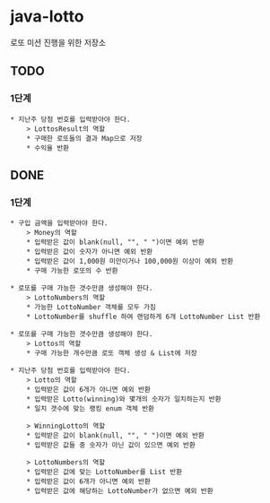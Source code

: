 # java-lotto
로또 미션 진행을 위한 저장소

## TODO
### 1단계           
    * 지난주 당첨 번호를 입력받아야 한다.
        > LottosResult의 역할
        * 구매한 로또들의 결과 Map으로 저장
        * 수익율 반환

## DONE
### 1단계
    * 구입 금액을 입력받아야 한다.
        > Money의 역할
        * 입력받은 값이 blank(null, "", " ")이면 예외 반환 
        * 입력받은 값이 숫자가 아니면 예외 반환
        * 입력받은 값이 1,000원 미만이거나 100,000원 이상이 예외 반환
        * 구매 가능한 로또의 수 반환
        
    * 로또를 구매 가능한 갯수만큼 생성해야 한다.
        > LottoNumbers의 역할
        * 가능한 LottoNumber 객체를 모두 가짐
        * LottoNumber를 shuffle 하여 랜덤하게 6개 LottoNumber List 반환

    * 로또를 구매 가능한 갯수만큼 생성해야 한다.
        > Lottos의 역할
        * 구매 가능한 개수만큼 로또 객체 생성 & List에 저장
    
    * 지난주 당첨 번호를 입력받아야 한다.
        > Lotto의 역할
        * 입력받은 값이 6개가 아니면 예외 반환
        * 입력받은 Lotto(winning)와 몇개의 숫자가 일치하는지 반환
        * 일치 갯수에 맞는 랭킹 enum 객체 반환
        
        > WinningLotto의 역할
        * 입력받은 값이 blank(null, "", " ")이면 예외 반환 
        * 입력받은 값들 중 숫자가 아닌 값이 있으면 예외 반환
        
        > LottoNumbers의 역할
        * 입력받은 값에 맞는 LottoNumber를 List 반환
        * 입력받은 값이 6개가 아니면 예외 반환
        * 입력받은 값에 해당하는 LottoNumber가 없으면 예외 반환